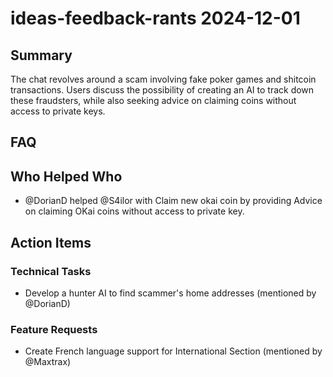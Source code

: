 # ideas-feedback-rants 2024-12-01

## Summary
The chat revolves around a scam involving fake poker games and shitcoin transactions. Users discuss the possibility of creating an AI to track down these fraudsters, while also seeking advice on claiming coins without access to private keys.

## FAQ


## Who Helped Who
- @DorianD helped @S4ilor with Claim new okai coin by providing Advice on claiming OKai coins without access to private key.

## Action Items

### Technical Tasks
- Develop a hunter AI to find scammer's home addresses (mentioned by @DorianD)

### Feature Requests
- Create French language support for International Section (mentioned by @Maxtrax)